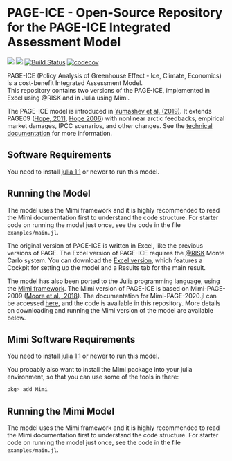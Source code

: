 # PAGE-ICE - Open-Source Repository for the PAGE-ICE Integrated Assessment Model

[![](https://img.shields.io/badge/docs-stable-blue.svg)](http://anthofflab.berkeley.edu/mimi-page-2020.jl/stable/)
[![](https://img.shields.io/badge/docs-latest-blue.svg)](http://anthofflab.berkeley.edu/mimi-page-2020.jl/latest/)
[![Build Status](https://travis-ci.org/anthofflab/mimi-page-2020.jl.svg?branch=master)](https://travis-ci.org/anthofflab/mimi-page-2020.jl)
[![codecov](https://codecov.io/gh/anthofflab/mimi-page-2020.jl/branch/master/graph/badge.svg)](https://codecov.io/gh/anthofflab/mimi-page-2020.jl)

PAGE-ICE (Policy Analysis of Greenhouse Effect - Ice, Climate,
Economics) is a cost-benefit Integrated Assessment Model.  
This repository contains two versions of the PAGE-ICE, implemented in
Excel using @RISK and in Julia using Mimi.

The PAGE-ICE model is introduced
in
[Yumashev et al. (2019)](https://www.nature.com/articles/s41467-019-09863-x#Sec14).
It extends PAGE09
([Hope, 2011](https://www.jbs.cam.ac.uk/fileadmin/user_upload/research/workingpapers/wp1104.pdf),
[Hope 2006](http://78.47.223.121:8080/index.php/iaj/article/view/227))
with nonlinear arctic feedbacks, empirical market damages, IPCC
scenarios, and other changes.  See
the
[technical documentation](https://github.com/openmodels/PAGE-ICE/blob/master/PAGE-ICE%20v6.22%20Technical%20Description%20-%20v%2024%20Apr%202019.pdf?raw=true) for
more information.

## Software Requirements
You need to install [julia 1.1](https://julialang.org) or newer to run this model.

## Running the Model
The model uses the Mimi framework and it is highly recommended to read the Mimi documentation first to understand the code structure. For starter code on running the model just once, see the code in the file `examples/main.jl`.

The original version of PAGE-ICE is written in Excel, like the
previous versions of PAGE.  The Excel version of PAGE-ICE requires
the [@RISK](https://www.palisade.com/risk/) Monte Carlo system.  You
can download
the
[Excel version](https://github.com/openmodels/PAGE-ICE/blob/master/PAGE-ICE%20v6.22%20Nonlinear%20Arctic%20Feedbacks%20-%20Default.xlsx?raw=true),
which features a Cockpit for setting up the model and a Results tab
for the main result.

The model has also been ported to the [Julia](https://julialang.org)
programming language, using
the [Mimi framework](https://www.mimiframework.org/).  The Mimi
version of PAGE-ICE is based on Mimi-PAGE-2009
([Moore et al., 2018](https://www.nature.com/articles/sdata2018187)).
The documentation for Mimi-PAGE-2020.jl can be
accessed
[here](http://anthofflab.berkeley.edu/MimiPAGE2009.jl/stable/), and
the code is available in this repository.  More
details on downloading and running the Mimi version of the model are
available below.

## Mimi Software Requirements

You need to install [julia 1.1](https://julialang.org) or newer to run
this model.

You probably also want to install the Mimi package into your julia environment,
so that you can use some of the tools in there:

```julia
pkg> add Mimi
```

## Running the Mimi Model
The model uses the Mimi framework and it is highly recommended to read the Mimi documentation first to understand the code structure. For starter code on running the model just once, see the code in the file `examples/main.jl`.

